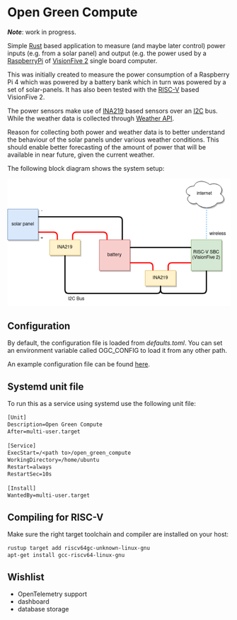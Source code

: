 
# Open Green Compute

**_Note_**: work in progress.

Simple [Rust](https://www.rust-lang.org/) based application to measure (and maybe later control) power inputs (e.g. from a solar panel) and output (e.g. the power used by a [RaspberryPi](https://www.raspberrypi.org/) of [VisionFive 2](https://www.starfivetech.com/en/site/boards) single board computer.

This was initially created to measure the power consumption of a Raspberry Pi 4 which was powered by a battery bank which in turn was powered by a set of solar-panels. It has also been tested with the [RISC-V](https://riscv.org/) based VisionFive 2. 

The power sensors make use of [INA219](https://www.ti.com/product/INA219) based sensors over an [I2C](https://en.wikipedia.org/wiki/I%C2%B2C) bus. While the weather data is collected through [Weather API](https://openweathermap.org/api).

Reason for collecting both power and weather data is to better understand the behaviour of the solar panels under various weather conditions. This should enable better forecasting of the amount of power that will be available in near future, given the current weather.

The following block diagram shows the system setup:

![block diagram](block_diagram.png)

## Configuration

By default, the configuration file is loaded from *defaults.toml*. You can set an environment variable called OGC_CONFIG to load it from any other path.

An example configuration file can be found [here](defaults.toml).

## Systemd unit file

To run this as a service using systemd use the following unit file:

    [Unit]
    Description=Open Green Compute
    After=multi-user.target
    
    [Service]
    ExecStart=/<path to>/open_green_compute
    WorkingDirectory=/home/ubuntu
    Restart=always
    RestartSec=10s
    
    [Install]
    WantedBy=multi-user.target

## Compiling for RISC-V

Make sure the right target toolchain and compiler are installed on your host:

    rustup target add riscv64gc-unknown-linux-gnu
    apt-get install gcc-riscv64-linux-gnu

## Wishlist

  * OpenTelemetry support
  * dashboard
  * database storage
